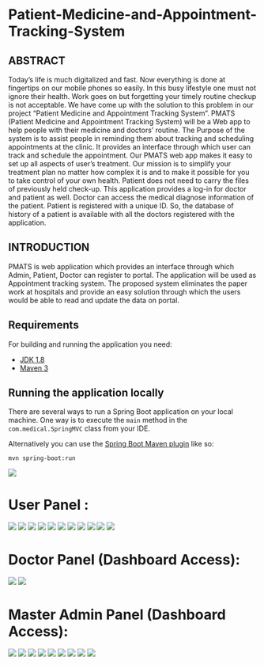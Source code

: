 # Patient-Medicine-and-Appointment-Tracking-System

## ABSTRACT

Today’s life is much digitalized and fast. Now everything is done at fingertips on our mobile phones so easily. In this busy lifestyle one must not ignore their health. Work goes on but forgetting your timely routine checkup is not acceptable. We have come up with the solution to this problem in our project “Patient Medicine and Appointment Tracking System”. PMATS (Patient Medicine and Appointment Tracking System) will be a Web app to help people with their medicine and doctors’ routine. The Purpose of the system is to assist people in reminding them about tracking and scheduling appointments at the clinic.
It provides an interface through which user can track and schedule the appointment. Our PMATS web app makes it easy to set up all aspects of user’s treatment. Our mission is to simplify your treatment plan no matter how complex it is and to make it possible for you to take control of your own health. Patient does not need to carry the files of previously held check-up. This application provides a log-in for doctor and patient as well. Doctor can access the medical diagnose information of the patient. Patient is registered with a unique ID. So, the database of history of a patient is available with all the doctors registered with the application. 

## INTRODUCTION

PMATS is web application which provides an interface through which Admin, Patient, Doctor can register to portal. The application will be used as Appointment tracking system. The proposed system eliminates the paper work at hospitals and provide an easy solution through which the users would be able to read and update the data on portal.

## Requirements

For building and running the application you need:

- [JDK 1.8](http://www.oracle.com/technetwork/java/javase/downloads/jdk8-downloads-2133151.html)
- [Maven 3](https://maven.apache.org)

## Running the application locally

There are several ways to run a Spring Boot application on your local machine. One way is to execute the `main` method in the `com.medical.SpringMVC` class from your IDE.

Alternatively you can use the [Spring Boot Maven plugin](https://docs.spring.io/spring-boot/docs/current/reference/html/build-tool-plugins-maven-plugin.html) like so:

```shell
mvn spring-boot:run
```

<img src="./bioMedical/img/1.png" >

# User Panel :

<img src="./bioMedical/img/2.png" >
<img src="./bioMedical/img/3.png" >
<img src="./bioMedical/img/4.png" >
<img src="./bioMedical/img/5.png" >
<img src="./bioMedical/img/6.png" >
<img src="./bioMedical/img/7.png" >
<img src="./bioMedical/img/8.png" >
<img src="./bioMedical/img/9.png" >
<img src="./bioMedical/img/10.png" >
<img src="./bioMedical/img/11.png" >
<img src="./bioMedical/img/12.png" >

# Doctor Panel (Dashboard Access):


<img src="./bioMedical/img/13.png" >
<img src="./bioMedical/img/14.png" >

# Master Admin Panel (Dashboard Access):

<img src="./bioMedical/img/15.png" >
<img src="./bioMedical/img/16.png" >
<img src="./bioMedical/img/17.png" >
<img src="./bioMedical/img/18.png" >
<img src="./bioMedical/img/19.png" >
<img src="./bioMedical/img/20.png" >
<img src="./bioMedical/img/21.png" >
<img src="./bioMedical/img/22.png" >
<img src="./bioMedical/img/23.png" >

